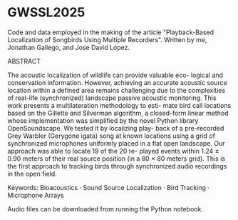 # GWSSL2025
Code and data employed in the making of the article "Playback-Based Localization of Songbirds Using Multiple Recorders". Written by me, Jonathan Gallego, and Jose David López.

ABSTRACT

The acoustic localization of wildlife can provide valuable eco-
logical and conservation information. However, achieving an accurate
acoustic source location within a defined area remains challenging due
to the complexities of real-life (synchronized) landscape passive acoustic
monitoring. This work presents a multilateration methodology to esti-
mate bird call locations based on the Gillette and Silverman algorithm,
a closed-form linear method whose implementation was simplified by the
novel Python library OpenSoundscape. We tested it by localizing play-
back of a pre-recorded Grey Warbler (Gerygone igata) song at known
locations using a grid of synchronized microphones uniformly placed in
a flat open landscape. Our approach was able to locate 19 of the 20 re-
played events within 1.24 ± 0.90 meters of their real source position (in a
80 × 80 meters grid). This is the first approach to tracking birds through
synchronized audio recordings in the open field.


Keywords: Bioacoustics · Sound Source Localization · Bird Tracking ·
Microphone Arrays

Audio files can be downloaded from running the Python notebook.
